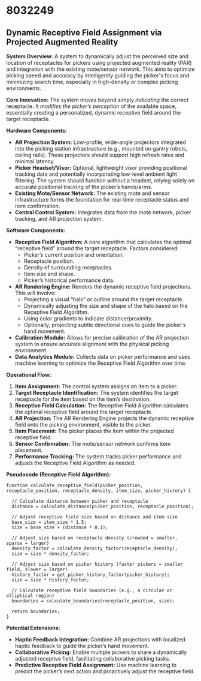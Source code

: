 # 8032249

## Dynamic Receptive Field Assignment via Projected Augmented Reality

**System Overview:** A system to dynamically adjust the perceived size and location of receptacles for pickers using projected augmented reality (PAR) and integration with the existing mote/sensor network. This aims to optimize picking speed and accuracy by intelligently guiding the picker's focus and minimizing search time, especially in high-density or complex picking environments.

**Core Innovation:** The system moves beyond simply *indicating* the correct receptacle. It *modifies the picker’s perception* of the available space, essentially creating a personalized, dynamic receptive field around the target receptacle.

**Hardware Components:**

*   **AR Projection System:** Low-profile, wide-angle projectors integrated into the picking station infrastructure (e.g., mounted on gantry robots, ceiling rails).  These projectors should support high refresh rates and minimal latency.
*   **Picker Headset/Visor:**  Optional, lightweight visor providing positional tracking data and potentially incorporating low-level ambient light filtering.  The system should function without a headset, relying solely on accurate positional tracking of the picker’s hands/arms.
*   **Existing Mote/Sensor Network:** The existing mote and sensor infrastructure forms the foundation for real-time receptacle status and item confirmation.
*   **Central Control System:** Integrates data from the mote network, picker tracking, and AR projection system.

**Software Components:**

*   **Receptive Field Algorithm:** A core algorithm that calculates the optimal “receptive field” around the target receptacle.  Factors considered:
    *   Picker’s current position and orientation.
    *   Receptacle position.
    *   Density of surrounding receptacles.
    *   Item size and shape.
    *   Picker’s historical performance data.
*   **AR Rendering Engine:**  Renders the dynamic receptive field projections.  This will involve:
    *   Projecting a visual “halo” or outline around the target receptacle.
    *   Dynamically adjusting the size and shape of the halo based on the Receptive Field Algorithm.
    *   Using color gradients to indicate distance/proximity.
    *   Optionally, projecting subtle directional cues to guide the picker's hand movement.
*   **Calibration Module:** Allows for precise calibration of the AR projection system to ensure accurate alignment with the physical picking environment.
*   **Data Analytics Module:** Collects data on picker performance and uses machine learning to optimize the Receptive Field Algorithm over time.

**Operational Flow:**

1.  **Item Assignment:** The control system assigns an item to a picker.
2.  **Target Receptacle Identification:** The system identifies the target receptacle for the item based on the item’s destination.
3.  **Receptive Field Calculation:** The Receptive Field Algorithm calculates the optimal receptive field around the target receptacle.
4.  **AR Projection:** The AR Rendering Engine projects the dynamic receptive field onto the picking environment, visible to the picker.
5.  **Item Placement:** The picker places the item within the projected receptive field.
6.  **Sensor Confirmation:** The mote/sensor network confirms item placement.
7.  **Performance Tracking:** The system tracks picker performance and adjusts the Receptive Field Algorithm as needed.

**Pseudocode (Receptive Field Algorithm):**

```
function calculate_receptive_field(picker_position, receptacle_position, receptacle_density, item_size, picker_history) {

  // Calculate distance between picker and receptacle
  distance = calculate_distance(picker_position, receptacle_position);

  // Adjust receptive field size based on distance and item size
  base_size = item_size * 1.5;
  size = base_size + (distance * 0.1);

  // Adjust size based on receptacle density (crowded = smaller, sparse = larger)
  density_factor = calculate_density_factor(receptacle_density);
  size = size * density_factor;

  // Adjust size based on picker history (faster pickers = smaller field, slower = larger)
  history_factor = get_picker_history_factor(picker_history);
  size = size * history_factor;

  // Calculate receptive field boundaries (e.g., a circular or elliptical region)
  boundaries = calculate_boundaries(receptacle_position, size);

  return boundaries;
}
```

**Potential Extensions:**

*   **Haptic Feedback Integration:** Combine AR projections with localized haptic feedback to guide the picker’s hand movement.
*   **Collaborative Picking:** Enable multiple pickers to share a dynamically adjusted receptive field, facilitating collaborative picking tasks.
*   **Predictive Receptive Field Assignment:**  Use machine learning to predict the picker’s next action and proactively adjust the receptive field.